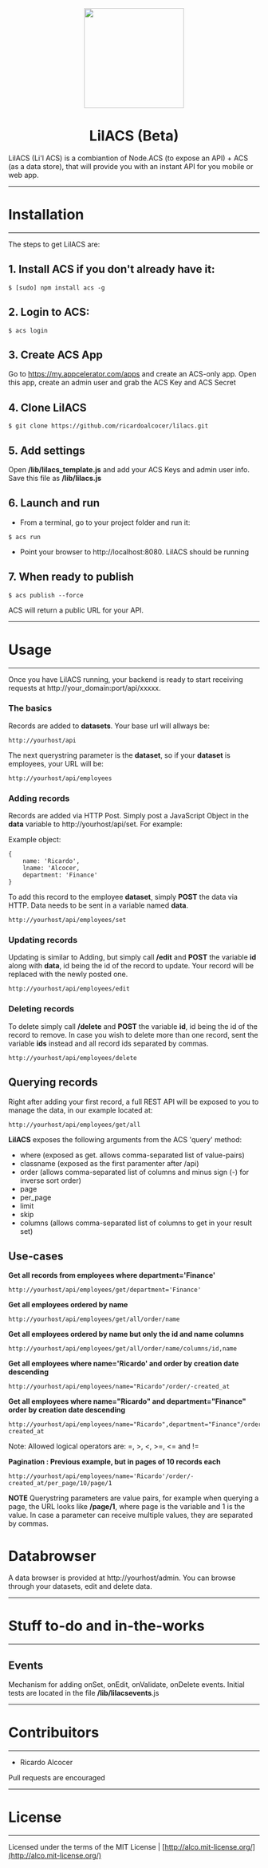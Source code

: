 <center><img src="https://raw.github.com/ricardoalcocer/lilacs/master/public/images/retro_flower_1_color_colour_lilac_peace-999px.png" width="200">

<h1>LilACS (Beta)</h1>

</center>


LilACS (Li'l ACS) is a combiantion of Node.ACS (to expose an API) + ACS (as a data store), that will provide you with an instant API for you mobile or web app.

---
# Installation
---

The steps to get LilACS are:

## 1. Install ACS if you don't already have it: 

```
$ [sudo] npm install acs -g
```

## 2. Login to ACS: 

```
$ acs login
```

## 3. Create ACS App

Go to https://my.appcelerator.com/apps and create an ACS-only app.  Open this app, create an admin user and grab the ACS Key and ACS Secret


## 4. Clone LilACS 

```
$ git clone https://github.com/ricardoalcocer/lilacs.git
```

## 5. Add settings

Open **/lib/lilacs_template.js** and add your ACS Keys and admin user info.  Save this file as **/lib/lilacs.js**

## 6. Launch and run
* From a terminal, go to your project folder and run it: 

```
$ acs run
```
* Point your browser to http://localhost:8080.  LilACS should be running

## 7. When ready to publish

```
$ acs publish --force
```

ACS will return a public URL for your API.


---
# Usage
---

Once you have LilACS running, your backend is ready to start receiving requests at http://your_domain:port/api/xxxxx.  

### The basics
Records are added to **datasets**.  Your base url will allways be:

```
http://yourhost/api
```

The next querystring parameter is the **dataset**, so if your **dataset** is employees, your URL will be:

```
http://yourhost/api/employees
```

### Adding records

Records are added via HTTP Post.  Simply post a JavaScript Object in the **data** variable to http://yourhost/api/set.  For example:


Example object:
```
{
	name: 'Ricardo',
	lname: 'Alcocer,
	department: 'Finance'
}
```

To add this record to the employee **dataset**, simply **POST** the data via HTTP.  Data needs to be sent in a variable named **data**.

```
http://yourhost/api/employees/set

```

### Updating records

Updating is similar to Adding, but simply call **/edit** and **POST** the variable **id** along with **data**, id being the id of the record to update.  Your record will be replaced with the newly posted one.

```
http://yourhost/api/employees/edit

```

### Deleting records

To delete simply call **/delete** and **POST** the variable **id**, id being the id of the record to remove.  In case you wish to delete more than one record, sent the variable **ids** instead and all record ids separated by commas.

```
http://yourhost/api/employees/delete

```

## Querying records

Right after adding your first record, a full REST API will be exposed to you to manage the data, in our example located at:

```
http://yourhost/api/employees/get/all
```

**LilACS** exposes the following arguments from the ACS 'query' method:

* where (exposed as get. allows comma-separated list of value-pairs)
* classname (exposed as the first paramenter after /api)
* order (allows comma-separated list of columns and minus sign (-) for inverse sort order)
* page
* per_page
* limit
* skip
* columns (allows comma-separated list of columns to get in your result set)

## Use-cases 

**Get all records from employees where department='Finance'**

```
http://yourhost/api/employees/get/department='Finance'
```
**Get all employees ordered by name**

```
http://yourhost/api/employees/get/all/order/name
```

**Get all employees ordered by name but only the id and name columns**

```
http://yourhost/api/employees/get/all/order/name/columns/id,name
```

**Get all employees where name='Ricardo' and order by creation date descending**

```
http://yourhost/api/employees/name="Ricardo"/order/-created_at
```

**Get all employees where name="Ricardo" and department="Finance" order by creation date descending**

```
http://yourhost/api/employees/name="Ricardo",department="Finance"/order/-created_at
```
Note: Allowed logical operators are: =, >, <, >=, <= and !=

**Pagination : Previous example, but in pages of 10 records each**

```
http://yourhost/api/employees/name='Ricardo'/order/-created_at/per_page/10/page/1
```

**NOTE**
Querystring parameters are value pairs, for example when querying a page, the URL looks like **/page/1**, where page is the variable and 1 is the value.  In case a parameter can receive multiple values, they are separated by commas.

# Databrowser
A data browser is provided at http://yourhost/admin.  You can browse through your datasets, edit and delete data.

---
# Stuff to-do and in-the-works
---

## Events
Mechanism for adding onSet, onEdit, onValidate, onDelete events.  Initial tests are located in the file **/lib/lilacsevents**.js

---
# Contribuitors
---

* Ricardo Alcocer

Pull requests are encouraged


---
# License
---

Licensed under the terms of the MIT License | [http://alco.mit-license.org/](http://alco.mit-license.org/)
